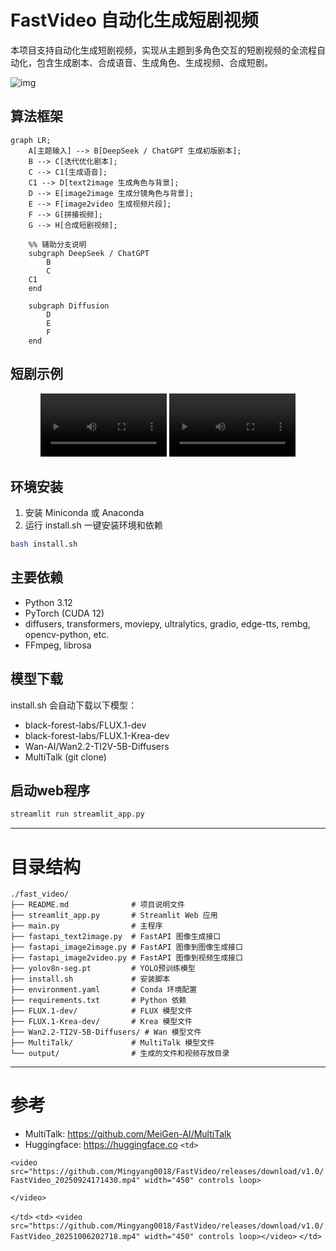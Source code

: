 # FastVideo 自动化生成短剧视频

本项目支持自动化生成短剧视频，实现从主题到多角色交互的短剧视频的全流程自动化，包含生成剧本、合成语音、生成角色、生成视频、合成短剧。

![img](https://github.com/Mingyang0018/FastVideo/releases/download/v1.0/Screenshot.png)

## 算法框架

```mermaid
graph LR;
    A[主题输入] --> B[DeepSeek / ChatGPT 生成初版剧本];
    B --> C[迭代优化剧本];
    C --> C1[生成语音];
    C1 --> D[text2image 生成角色与背景];
    D --> E[image2image 生成分镜角色与背景];
    E --> F[image2video 生成视频片段];
    F --> G[拼接视频];
    G --> H[合成短剧视频];

    %% 辅助分支说明
    subgraph DeepSeek / ChatGPT
        B
        C
	C1
    end

    subgraph Diffusion
        D
        E
        F
    end

```

## 短剧示例

<div align="center">
    <video width="40%" controls>
        <source src="https://github.com/Mingyang0018/FastVideo/releases/download/v1.0/FastVideo_20250924171430.mp4" type="video/mp4">
        Your browser does not support the video tag.
    </video>
    <video width="40%" controls>
        <source src="https://github.com/Mingyang0018/FastVideo/releases/download/v1.0/FastVideo_20251006202718.mp4" type="video/mp4">
        Your browser does not support the video tag.
    </video>
</div>

## 环境安装

1. 安装 Miniconda 或 Anaconda
2. 运行 install.sh 一键安装环境和依赖

```bash
bash install.sh
```

## 主要依赖

- Python 3.12
- PyTorch (CUDA 12)
- diffusers, transformers, moviepy, ultralytics, gradio, edge-tts, rembg, opencv-python, etc.
- FFmpeg, librosa

## 模型下载

install.sh 会自动下载以下模型：

- black-forest-labs/FLUX.1-dev
- black-forest-labs/FLUX.1-Krea-dev
- Wan-AI/Wan2.2-TI2V-5B-Diffusers
- MultiTalk (git clone)

## 启动web程序

```bash
streamlit run streamlit_app.py
```

---

# 目录结构

```
./fast_video/
├── README.md              # 项目说明文件
├── streamlit_app.py       # Streamlit Web 应用
├── main.py                # 主程序
├── fastapi_text2image.py  # FastAPI 图像生成接口
├── fastapi_image2image.py # FastAPI 图像到图像生成接口
├── fastapi_image2video.py # FastAPI 图像到视频生成接口
├── yolov8n-seg.pt         # YOLO预训练模型
├── install.sh             # 安装脚本
├── environment.yaml       # Conda 环境配置
├── requirements.txt       # Python 依赖
├── FLUX.1-dev/            # FLUX 模型文件
├── FLUX.1-Krea-dev/       # Krea 模型文件
├── Wan2.2-TI2V-5B-Diffusers/ # Wan 模型文件
├── MultiTalk/             # MultiTalk 模型文件
└── output/                # 生成的文件和视频存放目录

```

---

# 参考

- MultiTalk: https://github.com/MeiGen-AI/MultiTalk
- Huggingface: https://huggingface.co `<td>`

`<video src="https://github.com/Mingyang0018/FastVideo/releases/download/v1.0/FastVideo_20250924171430.mp4" width="450" controls loop>`

`</video>`

`</td>`
      `<td>`
          `<video src="https://github.com/Mingyang0018/FastVideo/releases/download/v1.0/FastVideo_20251006202718.mp4" width="450" controls loop></video>`
      `</td>`
